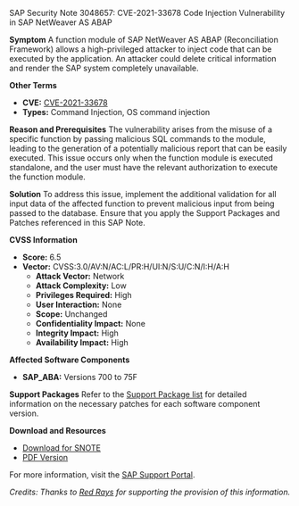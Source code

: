 SAP Security Note 3048657: CVE-2021-33678 Code Injection Vulnerability in SAP NetWeaver AS ABAP

**Symptom**
A function module of SAP NetWeaver AS ABAP (Reconciliation Framework) allows a high-privileged attacker to inject code that can be executed by the application. An attacker could delete critical information and render the SAP system completely unavailable.

**Other Terms**
- **CVE:** [CVE-2021-33678](https://cve.mitre.org/cgi-bin/cvename.cgi?name=CVE-2021-33678)
- **Types:** Command Injection, OS command injection

**Reason and Prerequisites**
The vulnerability arises from the misuse of a specific function by passing malicious SQL commands to the module, leading to the generation of a potentially malicious report that can be easily executed. This issue occurs only when the function module is executed standalone, and the user must have the relevant authorization to execute the function module.

**Solution**
To address this issue, implement the additional validation for all input data of the affected function to prevent malicious input from being passed to the database. Ensure that you apply the Support Packages and Patches referenced in this SAP Note.

**CVSS Information**
- **Score:** 6.5
- **Vector:** CVSS:3.0/AV:N/AC:L/PR:H/UI:N/S:U/C:N/I:H/A:H
  - **Attack Vector:** Network
  - **Attack Complexity:** Low
  - **Privileges Required:** High
  - **User Interaction:** None
  - **Scope:** Unchanged
  - **Confidentiality Impact:** None
  - **Integrity Impact:** High
  - **Availability Impact:** High

**Affected Software Components**
- **SAP_ABA:** Versions 700 to 75F

**Support Packages**
Refer to the [Support Package list](https://me.sap.com/supportpackage/SAPKA70039) for detailed information on the necessary patches for each software component version.

**Download and Resources**
- [Download for SNOTE](https://notesdownloads.sap.com/note/0040000000994712021)
- [PDF Version](https://me.sap.com/userapps.support.sap.com/sap/support/sfm/notes/print/0003048657?language=en-US&token=E0A19B0706104A0DBFB192443288A1FF)

For more information, visit the [SAP Support Portal](https://me.sap.com/servicessupport/knowledge).

*Credits: Thanks to [Red Rays](https://redrays.io) for supporting the provision of this information.*